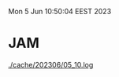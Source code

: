 Mon  5 Jun 10:50:04 EEST 2023
# JAM
<a href='./cache/202306/05_10.log'>./cache/202306/05_10.log</a>
